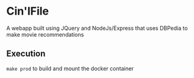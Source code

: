 # Cin'IFile

A webapp built using JQuery and NodeJs/Express that uses DBPedia to make movie recommendations

## Execution

`make prod` to build and mount the docker container

